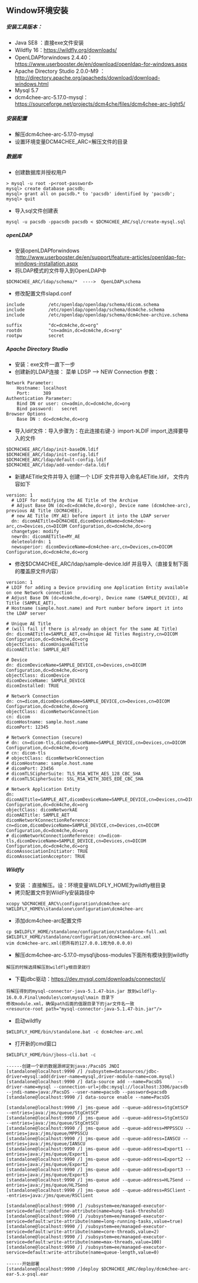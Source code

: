 ## Window环境安装

##### 安装工具版本：
- Java SE8 ：直接exe文件安装
- Wildfly 16：https://wildfly.org/downloads/
- OpenLDAPforwindows 2.4.40：https://www.userbooster.de/en/download/openldap-for-windows.aspx
- Apache Directory Studio 2.0.0-M9 ：http://directory.apache.org/apacheds/download/download-windows.html
- Mysql 5.7
- dcm4chee-arc-5.17.0-mysql：https://sourceforge.net/projects/dcm4che/files/dcm4chee-arc-light5/

##### 安装配置
- 解压dcm4chee-arc-5.17.0-mysql
- 设置环境变量DCM4CHEE_ARC=解压文件的目录
##### 数据库
- 创建数据库并授权用户
```
> mysql -u root -p<root-password>
mysql> create database pacsdb;
mysql> grant all on pacsdb.* to 'pacsdb' identified by 'pacsdb';
mysql> quit
 ```
- 导入sql文件创建表
```
mysql -u pacsdb -ppacsdb pacsdb < $DCM4CHEE_ARC/sql/create-mysql.sql
```

##### openLDAP
- 安装openLDAPforwindows :http://www.userbooster.de/en/support/feature-articles/openldap-for-windows-installation.aspx 
- 将LDAP模式的文件导入到OpenLDAP中
```
$DCM4CHEE_ARC/ldap/schema/*  ---->  OpenLDAP\schema
```

- 修改配置文件slapd.conf
```
include         /etc/openldap/openldap/schema/dicom.schema
include         /etc/openldap/openldap/schema/dcm4che.schema
include         /etc/openldap/openldap/schema/dcm4chee-archive.schema

suffix          "dc=dcm4che,dc=org"
rootdn          "cn=admin,dc=dcm4che,dc=org"
rootpw          secret
```
##### Apache Directory Studio
- 安装：exe文件一直下一步
- 创建新的LDAP连接： 菜单 LDSP --> NEW Connection  参数：
```
Network Parameter:
    Hostname: localhost
    Port:     389
Authentication Parameter:
    Bind DN or user: cn=admin,dc=dcm4che,dc=org
    Bind password:   secret
Browser Options
    Base DN : dc=dcm4che,dc=org
```
- 导入ldif文件：导入步骤为：在此连接右键-》import-》LDIF import,选择要导入的文件
```
$DCM4CHEE_ARC/ldap/init-baseDN.ldif
$DCM4CHEE_ARC/ldap/init-config.ldif
$DCM4CHEE_ARC/ldap/default-config.ldif
$DCM4CHEE_ARC/ldap/add-vendor-data.ldif
```
- 新建AETitle文件并导入
创建一个 LDIF 文件并导入命名AETitle.ldif， 文件内容如下
```
version: 1
  # LDIF for modifying the AE Title of the Archive
  # Adjust Base DN (dc=dc=dcm4che,dc=org), Device name (dcm4chee-arc), previous AE Title (DCM4CHEE),
  # new AE Title (MY_AE) before import it into the LDAP server
  dn: dicomAETitle=DCM4CHEE,dicomDeviceName=dcm4chee-arc,cn=Devices,cn=DICOM Configuration,dc=dcm4che,dc=org
  changetype: modify
  newrdn: dicomAETitle=MY_AE
  deleteoldrdn: 1
  newsuperior: dicomDeviceName=dcm4chee-arc,cn=Devices,cn=DICOM Configuration,dc=dcm4che,dc=org
 ```
 - 修改$DCM4CHEE_ARC/ldap/sample-device.ldif 并且导入（直接复制下面的覆盖原文件内容）
 ```
 version: 1
# LDIF for adding a Device providing one Application Entity available on one Network connection
# Adjust Base DN (dc=dcm4che,dc=org), Device name (SAMPLE_DEVICE), AE Title (SAMPLE_AET),
# Hostname (sample.host.name) and Port number before import it into the LDAP server

# Unique AE Title
# (will fail if there is already an object for the same AE Title)
dn: dicomAETitle=SAMPLE_AET,cn=Unique AE Titles Registry,cn=DICOM Configuration,dc=dcm4che,dc=org
objectClass: dicomUniqueAETitle
dicomAETitle: SAMPLE_AET

# Device
dn: dicomDeviceName=SAMPLE_DEVICE,cn=Devices,cn=DICOM Configuration,dc=dcm4che,dc=org
objectClass: dicomDevice
dicomDeviceName: SAMPLE_DEVICE
dicomInstalled: TRUE

# Network Connection
dn: cn=dicom,dicomDeviceName=SAMPLE_DEVICE,cn=Devices,cn=DICOM Configuration,dc=dcm4che,dc=org
objectClass: dicomNetworkConnection
cn: dicom
dicomHostname: sample.host.name
dicomPort: 12345

# Network Connection (secure)
# dn: cn=dicom-tls,dicomDeviceName=SAMPLE_DEVICE,cn=Devices,cn=DICOM Configuration,dc=dcm4che,dc=org
# cn: dicom-tls
# objectClass: dicomNetworkConnection
# dicomHostname: sample.host.name
# dicomPort: 23456
# dicomTLSCipherSuite: TLS_RSA_WITH_AES_128_CBC_SHA
# dicomTLSCipherSuite: SSL_RSA_WITH_3DES_EDE_CBC_SHA

# Network Application Entity
dn: dicomAETitle=SAMPLE_AET,dicomDeviceName=SAMPLE_DEVICE,cn=Devices,cn=DICOM Configuration,dc=dcm4che,dc=org
objectClass: dicomNetworkAE
dicomAETitle: SAMPLE_AET
dicomNetworkConnectionReference: cn=dicom,dicomDeviceName=SAMPLE_DEVICE,cn=Devices,cn=DICOM Configuration,dc=dcm4che,dc=org
# dicomNetworkConnectionReference: cn=dicom-tls,dicomDeviceName=SAMPLE_DEVICE,cn=Devices,cn=DICOM Configuration,dc=dcm4che,dc=org
dicomAssociationInitiator: TRUE
dicomAssociationAcceptor: TRUE
 ```
 
 ##### Wildfly
- 安装 ：直接解压。设：环境变量WILDFLY_HOME为wildfly根目录
- 拷贝配置文件到WildFly安装路径中
 ```
 xcopy %DCM4CHEE_ARC%\configuration\dcm4chee-arc %WILDFLY_HOME%\standalone\configuration\dcm4chee-arc
 ```
- 添加dcm4chee-arc配置文件
```
cp $WILDFLY_HOME/standalone/configuration/standalone-full.xml  $WILDFLY_HOME/standalone/configuration/dcm4chee-arc.xml
vim dcm4chee-arc.xml(把所有的127.0.0.1改为0.0.0.0)
```
- 解压dcm4chee-arc-5.17.0-mysql\jboss-modules下面所有模块到到wildfly
```
解压的时候选择解压到wildfly根目录就行
```
- 下载jdbc驱动：https://dev.mysql.com/downloads/connector/j/
```
将解压得到的mysql-connector-java-5.1.47-bin.jar 放到wildfly-16.0.0.Final\modules\com\mysql\main 目录下
修改module.xml，确保path后面的值跟目录下的jar文件名一致
<resource-root path="mysql-connector-java-5.1.47-bin.jar"/>
```
- 启动wildfly
```
$WILDFLY_HOME/bin/standalone.bat -c dcm4chee-arc.xml
```
- 打开新的cmd窗口
```
$WILDFLY_HOME/bin/jboss-cli.bat -c

------创建一个新的数据源绑定到java:/PacsDS JNDI
[standalone@localhost:9990 /] /subsystem=datasources/jdbc-driver=mysql:add(driver-name=mysql,driver-module-name=com.mysql)
[standalone@localhost:9990 /] data-source add --name=PacsDS      --driver-name=mysql --connection-url=jdbc:mysql://localhost:3306/pacsdb  --jndi-name=java:/PacsDS --user-name=pacsdb --password=pacsdb
[standalone@localhost:9990 /] data-source enable --name=PacsDS

[standalone@localhost:9990 /] jms-queue add --queue-address=StgCmtSCP --entries=java:/jms/queue/StgCmtSCP
[standalone@localhost:9990 /] jms-queue add --queue-address=StgCmtSCU --entries=java:/jms/queue/StgCmtSCU
[standalone@localhost:9990 /] jms-queue add --queue-address=MPPSSCU --entries=java:/jms/queue/MPPSSCU
[standalone@localhost:9990 /] jms-queue add --queue-address=IANSCU --entries=java:/jms/queue/IANSCU
[standalone@localhost:9990 /] jms-queue add --queue-address=Export1 --entries=java:/jms/queue/Export1
[standalone@localhost:9990 /] jms-queue add --queue-address=Export2 --entries=java:/jms/queue/Export2
[standalone@localhost:9990 /] jms-queue add --queue-address=Export3 --entries=java:/jms/queue/Export3
[standalone@localhost:9990 /] jms-queue add --queue-address=HL7Send --entries=java:/jms/queue/HL7Send
[standalone@localhost:9990 /] jms-queue add --queue-address=RSClient --entries=java:/jms/queue/RSClient

[standalone@localhost:9990 /] /subsystem=ee/managed-executor-service=default:undefine-attribute(name=hung-task-threshold)
[standalone@localhost:9990 /] /subsystem=ee/managed-executor-service=default:write-attribute(name=long-running-tasks,value=true)
[standalone@localhost:9990 /] /subsystem=ee/managed-executor-service=default:write-attribute(name=core-threads,value=2)
[standalone@localhost:9990 /] /subsystem=ee/managed-executor-service=default:write-attribute(name=max-threads,value=100)
[standalone@localhost:9990 /] /subsystem=ee/managed-executor-service=default:write-attribute(name=queue-length,value=0)

------开始部署
[standalone@localhost:9990 /]deploy $DCM4CHEE_ARC/deploy/dcm4chee-arc-ear-5.x-psql.ear
```